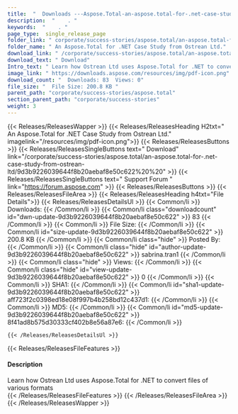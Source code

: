 ```yaml
---
title:  "  Downloads ---Aspose.Total-an-aspose.total-for-.net-case-study-from-ostrean-ltd . " 
description:  "    . " 
keywords:  "    . " 
page_type:  single_release_page
folder_link: " corporate/success-stories/aspose.total/an-aspose.total-for-.net-case-study-from-ostrean-ltd/"
folder_name: " An Aspose.Total for .NET Case Study from Ostrean Ltd."
download_link: " /corporate/success-stories/aspose.total/an-aspose.total-for-.net-case-study-from-ostrean-ltd/9d3b9226039644f8b20aebaf8e50c622"
download_text: " Download"
Intro_text: " Learn how Ostrean Ltd uses Aspose.Total for .NET to convert files of various for..."
image_link: " https://downloads.aspose.com/resources/img/pdf-icon.png"
download_count: "  Downloads: 83  Views: 0"
file_size: "  File Size: 200.8 KB "
parent_path: "corporate/success-stories/aspose.total"
section_parent_path: "corporate/success-stories"
weight: 3 
---
```


{{< Releases/ReleasesWapper >}}
  {{< Releases/ReleasesHeading H2txt=" An Aspose.Total for .NET Case Study from Ostrean Ltd." imagelink="/resources/img/pdf-icon.png">}}
  {{< Releases/ReleasesButtons >}}
    {{< Releases/ReleasesSingleButtons text=" Download" link="/corporate/success-stories/aspose.total/an-aspose.total-for-.net-case-study-from-ostrean-ltd/9d3b9226039644f8b20aebaf8e50c622%20%20" >}}
    {{< Releases/ReleasesSingleButtons text=" Support Forum " link="https://forum.aspose.com" >}}
  {{< Releases/ReleasesButtons >}}
  {{< Releases/ReleasesFileArea >}}
    {{< Releases/ReleasesHeading h4txt="File Details">}}
    {{< Releases/ReleasesDetailsUl >}}
            {{< Common/li  >}} Downloads: {{< /Common/li >}} 
      {{< Common/li class="downloadcount" id="dwn-update-9d3b9226039644f8b20aebaf8e50c622" >}} 83 {{< /Common/li >}} 
      {{< Common/li  >}} File Size: {{< /Common/li >}} 
      {{< Common/li id="size-update-9d3b9226039644f8b20aebaf8e50c622" >}} 200.8 KB {{< /Common/li >}} 
      {{< Common/li  class="hide" >}} Posted By: {{< /Common/li >}} 
      {{< Common/li class="hide" id="author-update-9d3b9226039644f8b20aebaf8e50c622" >}} sabrina.tran1 {{< /Common/li >}} 
      {{< Common/li class="hide"  >}} Views: {{< /Common/li >}} 
      {{< Common/li class="hide" id="view-update-9d3b9226039644f8b20aebaf8e50c622" >}} 0 {{< /Common/li >}} 
      {{< Common/li  >}} SHA1: {{< /Common/li >}} 
      {{< Common/li id="sha1-update-9d3b9226039644f8b20aebaf8e50c622" >}} aff723f2c0398ed18e08f997b4b258bd12c437d1: {{< /Common/li >}} 
      {{< Common/li  >}} MD5: {{< /Common/li >}} 
      {{< Common/li id="md5-update-9d3b9226039644f8b20aebaf8e50c622" >}} 8f41ad8b575d30333cf402b8e56a87e6: {{< /Common/li >}} 

    {{< /Releases/ReleasesDetailsUl >}}

  {{< Releases/ReleasesFileFeatures >}}
      <h4>Description</h4><div class="HTMLDescription">Learn how Ostrean Ltd uses Aspose.Total for .NET to convert files of various formats</div>
  {{< /Releases/ReleasesFileFeatures >}}
 {{< /Releases/ReleasesFileArea >}}
{{< /Releases/ReleasesWapper >}}


